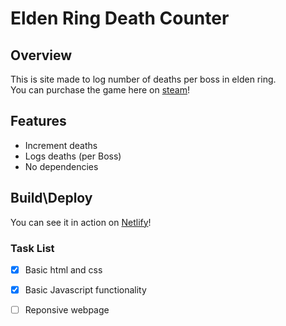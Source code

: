 # Elden Ring Death Counter

## Overview

This is site made to log number of deaths per boss in elden ring.  
You can purchase the game here on [steam](https://store.steampowered.com/app/1245620/ELDEN_RING/)!


## Features 

* Increment deaths
* Logs deaths (per Boss)
* No dependencies

## Build\Deploy

You can see it in action on [Netlify](https://unique-faloodeh-2cbad2.netlify.app/)!

### Task List 

-[x] Basic html and css  
-[x] Basic Javascript functionality  
-[ ] Reponsive webpage   



